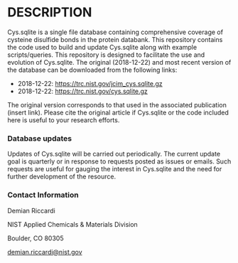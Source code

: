 # DESCRIPTION

Cys.sqlite is a single file database containing comprehensive coverage of cysteine disulfide bonds in the protein databank.  This repository contains the code used to build and update Cys.sqlite along with example scripts/queries. This repository is designed to facilitate the use and evolution of Cys.sqlite. The original (2018-12-22) and most recent version of the database can be downloaded from the following links:

- 2018-12-22:  <https://trc.nist.gov/jcim_cys.sqlite.gz>
- 2018-12-22:  <https://trc.nist.gov/cys.sqlite.gz>

The original version corresponds to that used in the associated publication (insert link).  Please cite the original article if Cys.sqlite or the code included here is useful to your research efforts.

### Database updates

Updates of Cys.sqlite will be carried out periodically.  The current update goal is quarterly or in response to requests posted as issues or emails.  Such requests are useful for gauging the interest in Cys.sqlite and the need for further development of the resource.


### Contact Information

  Demian Riccardi
  
  NIST Applied Chemicals & Materials Division
  
  Boulder, CO 80305
  
  demian.riccardi@nist.gov
